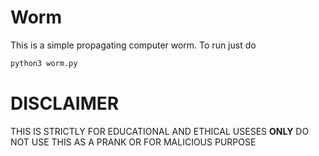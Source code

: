 # Worm
This is a simple propagating computer worm.
To run just do 
```Python
python3 worm.py
```

# DISCLAIMER
THIS IS STRICTLY FOR EDUCATIONAL AND ETHICAL USESES **ONLY** DO NOT USE THIS AS A PRANK OR FOR MALICIOUS PURPOSE

